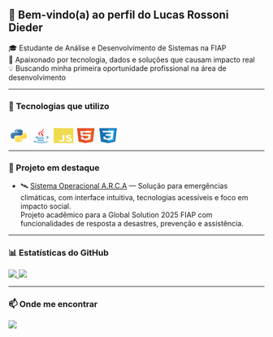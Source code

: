## 👋 Bem-vindo(a) ao perfil do Lucas Rossoni Dieder

🎓 Estudante de Análise e Desenvolvimento de Sistemas na FIAP  
🚀 Apaixonado por tecnologia, dados e soluções que causam impacto real  
💡 Buscando minha primeira oportunidade profissional na área de desenvolvimento  

---

### 🧰 Tecnologias que utilizo

<div style="display: inline_block"><br>
  <img align="center" alt="Python" height="30" width="40" src="https://raw.githubusercontent.com/devicons/devicon/master/icons/python/python-original.svg">
  <img align="center" alt="Java" height="30" width="40" src="https://raw.githubusercontent.com/devicons/devicon/master/icons/java/java-original.svg">
  <img align="center" alt="JavaScript" height="30" width="40" src="https://raw.githubusercontent.com/devicons/devicon/master/icons/javascript/javascript-plain.svg">
  <img align="center" alt="HTML" height="30" width="40" src="https://raw.githubusercontent.com/devicons/devicon/master/icons/html5/html5-original.svg">
  <img align="center" alt="CSS" height="30" width="40" src="https://raw.githubusercontent.com/devicons/devicon/master/icons/css3/css3-original.svg">
</div>

---

### 💼 Projeto em destaque

- 🛰️ [Sistema Operacional A.R.C.A](https://github.com/PxS00/Sistema-Operacional-A.R.C.A) — Solução para emergências climáticas, com interface intuitiva, tecnologias acessíveis e foco em impacto social.  
  Projeto acadêmico para a Global Solution 2025 FIAP com funcionalidades de resposta a desastres, prevenção e assistência.

---

### 📊 Estatísticas do GitHub


<div>
  <a href="https://github.com/PxS00">
    <img height="180em" src="https://github-readme-stats.vercel.app/api?username=PxS00&show_icons=true&theme=tokyonight&include_all_commits=true&count_private=true"/>
    <img height="180em" src="https://github-readme-stats.vercel.app/api/top-langs/?username=PxS00&layout=compact&langs_count=10&theme=tokyonight&hide=scss,shell,makefile"/>
  </a>
</div>

---

### 📫 Onde me encontrar

<div> 
  <a href="https://www.linkedin.com/in/lucas-rossoni-dieder-32242a353/" target="_blank">
    <img src="https://img.shields.io/badge/-LinkedIn-%230077B5?style=for-the-badge&logo=linkedin&logoColor=white">
  </a>
</div>
